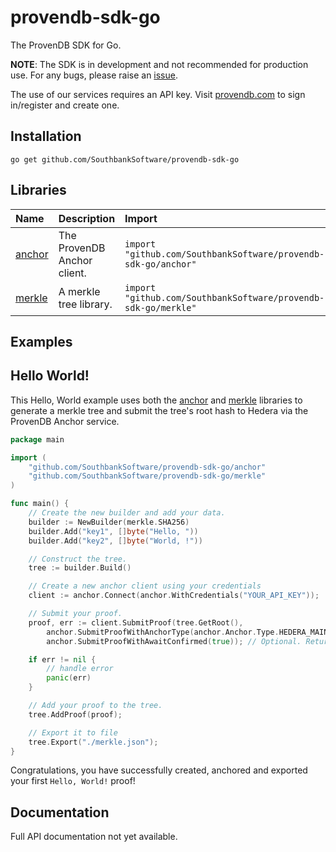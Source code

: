 # provendb-sdk-go

The ProvenDB SDK for Go.

**NOTE**: The SDK is in development and not recommended for production use.  For any bugs, please raise an [issue](https://github.com/SouthbankSoftware/provendb-sdk-node/issues).

The use of our services requires an API key. Visit [provendb.com](https://provendb.com) to sign in/register and create one.

## Installation

`go get github.com/SouthbankSoftware/provendb-sdk-go`

## Libraries

| Name | Description | Import |
| :--- | :---------- | :----- |
| [anchor](./anchor) | The ProvenDB Anchor client. | `import "github.com/SouthbankSoftware/provendb-sdk-go/anchor"` |
| [merkle](./merkle) | A merkle tree library. | `import "github.com/SouthbankSoftware/provendb-sdk-go/merkle"` |

## Examples

## Hello World!

This Hello, World example uses both the [anchor](./anchor) and [merkle](./merkle) libraries to generate
a merkle tree and submit the tree's root hash to Hedera via the ProvenDB Anchor service.

```go
package main

import (
    "github.com/SouthbankSoftware/provendb-sdk-go/anchor"
    "github.com/SouthbankSoftware/provendb-sdk-go/merkle"
)

func main() {
    // Create the new builder and add your data.
    builder := NewBuilder(merkle.SHA256)
    builder.Add("key1", []byte("Hello, "))
    builder.Add("key2", []byte("World, !"))

    // Construct the tree.
    tree := builder.Build()

    // Create a new anchor client using your credentials
    client := anchor.Connect(anchor.WithCredentials("YOUR_API_KEY"));

    // Submit your proof.
    proof, err := client.SubmitProof(tree.GetRoot(), 
        anchor.SubmitProofWithAnchorType(anchor.Anchor.Type.HEDERA_MAINNET), // Optional. Add your anchor type.
        anchor.SubmitProofWithAwaitConfirmed(true)); // Optional. Return proof only when the proof is confirmed.

    if err != nil {
        // handle error
        panic(err)
    }

    // Add your proof to the tree.
    tree.AddProof(proof);

    // Export it to file
    tree.Export("./merkle.json");
}
```

Congratulations, you have successfully created, anchored and exported your first `Hello, World!` proof!

## Documentation

Full API documentation not yet available.
